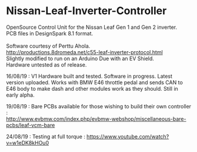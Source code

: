 # Nissan-Leaf-Inverter-Controller
OpenSource Control Unit for the Nissan Leaf Gen 1 and Gen 2 inverter.<br>
PCB files in DesignSpark 8.1 format.
<br>
<br>
Software courtesy of Perttu Ahola.<br>
http://productions.8dromeda.net/c55-leaf-inverter-protocol.html
<br>
Slightly modified to run on an Arduino Due with an EV Shield.<br>
Hardware untested as of release.<br>

16/08/19 : V1 Hardware built and tested. Software in progress. Latest version uploaded. Works with BMW E46 throttle pedal and sends CAN to E46 body to make dash and other modules work as they should. Still in early alpha. 


19/08/19 : Bare PCBs available for those wishing to build their own controller :<br>
http://www.evbmw.com/index.php/evbmw-webshop/miscellaneous-bare-pcbs/leaf-vcm-bare

24/08/19 : Testing at full torque : https://www.youtube.com/watch?v=w1eDK8kHOu0

